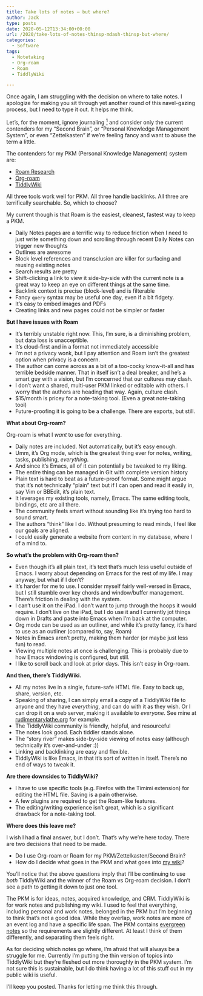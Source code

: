 ```yaml
---
title: Take lots of notes – but where?
author: Jack
type: posts
date: 2020-05-12T13:34:00+00:00
url: /2020/take-lots-of-notes-thinsp-mdash-thinsp-but-where/
categories:
  - Software
tags:
  - Notetaking
  - Org-roam
  - Roam
  - TiddlyWiki

---
```

Once again, I am struggling with the decision on where to take notes. I apologize for making you sit through yet another round of this navel-gazing process, but I need to type it out. It helps me think.

Let’s, for the moment, ignore journaling [<sup>1</sup>][1] and consider only the current contenders for my “Second Brain”, or “Personal Knowledge Management System”, or even “Zettelkasten” if we’re feeling fancy and want to abuse the term a little.


The contenders for my PKM (Personal Knowledge Management) system are:

  * [Roam Research][2]
  * [Org-roam][3]
  * [TiddlyWiki][4]

All three tools work well for PKM. All three handle backlinks. All three are terrifically searchable. So, which to choose?

My current though is that Roam is the easiest, cleanest, fastest way to keep a PKM.

  * Daily Notes pages are a terrific way to reduce friction when I need to just write something down and scrolling through recent Daily Notes can trigger new thoughts
  * Outlines are awesome
  * Block level references and transclusion are killer for surfacing and reusing existing notes
  * Search results are pretty
  * Shift-clicking a link to view it side-by-side with the current note is a great way to keep an eye on different things at the same time.
  * Backlink context is precise (block-level) and is filterable
  * Fancy `query` syntax may be useful one day, even if a bit fidgety.
  * It’s easy to embed images and PDFs
  * Creating links and new pages could not be simpler or faster

**But I have issues with Roam**

  * It’s terribly unstable right now. This, I’m sure, is a diminishing problem, but data loss is unacceptible.
  * It’s cloud-first and in a format not immediately accessible
  * I’m not a privacy wonk, but I pay attention and Roam isn’t the greatest option when privacy is a concern.
  * The author can come across as a bit of a too-cocky know-it-all and has terrible bedside manner. That in itself isn’t a deal breaker, and he’s a smart guy with a vision, but I’m concerned that our cultures may clash.
  * I don’t want a shared, multi-user PKM linked or editable with others. I worry that the authors are heading that way. Again, culture clash.
  * $15/month is pricey for a note-taking tool. (Even a great note-taking tool)
  * Future-proofing it is going to be a challenge. There are exports, but still.

**What about Org-roam?**

Org-roam is what I _want_ to use for everything.

  * Daily notes are included. Not automatically, but it’s easy enough.
  * Umm, it’s Org mode, which is the greatest thing ever for notes, writing, tasks, publishing, _everything_.
  * And since it’s Emacs, all of it can potentially be tweaked to my liking.
  * The entire thing can be managed in Git with complete version history
  * Plain text is hard to beat as a future-proof format. Some might argue that it’s not technically “plain” text but if I can open and read it easily in, say Vim or BBEdit, it’s plain text.
  * It leverages my existing tools, namely, Emacs. The same editing tools, bindings, etc are all there.
  * The community feels smart without sounding like it’s trying too hard to sound smart.
  * The authors “think” like I do. Without presuming to read minds, I feel like our goals are aligned.
  * I could easily generate a website from content in my database, where I of a mind to.

**So what’s the problem with Org-roam then?**

  * Even though it’s all plain text, it’s text that’s much less useful outside of Emacs. I worry about depending on Emacs for the rest of my life. I may anyway, but what if I don’t?
  * It’s harder for me to use. I consider myself fairly well-versed in Emacs, but I still stumble over key chords and window/buffer management. There’s friction in dealing with the system.
  * I can’t use it on the iPad. I don’t want to jump through the hoops it would require. I don’t live on the iPad, but I do use it and I currently jot things down in Drafts and paste into Emacs when I’m back at the computer.
  * Org mode can be used as an outliner, and while it’s pretty fancy, it’s hard to use as an outliner (compared to, say, Roam)
  * Notes in Emacs aren’t pretty, making them harder (or maybe just less fun) to read.
  * Viewing multiple notes at once is challenging. This is probably due to how Emacs windowing is configured, but still.
  * I like to scroll back and look at prior days. This isn’t easy in Org-roam.

**And then, there’s TiddlyWiki.**

  * All my notes live in a single, future-safe HTML file. Easy to back up, share, version, etc.
  * Speaking of sharing, I can simply email a copy of a TiddlyWiki file to anyone and they have _everything_, and can do with it as they wish. Or I can drop it on a web server, making it available to _everyone_. See mine at [rudimentarylathe.org][5] for example.
  * The TiddlyWiki community is friendly, helpful, and resourceful
  * The notes look good. Each tiddler stands alone.
  * The “story river” makes side-by-side viewing of notes easy (although technically it’s over-and-under&nbsp;:))
  * Linking and backlinking are easy and flexible.
  * TiddlyWiki is like Emacs, in that it’s sort of written in itself. There’s no end of ways to tweak it.

**Are there downsides to TiddlyWiki?**

  * I have to use specific tools (e.g.&nbsp;Firefox with the Timimi extension) for editing the HTML file. Saving is a pain otherwise.
  * A few plugins are required to get the Roam-like features.
  * The editing/writing experience isn’t great, which is a significant drawback for a note-taking tool.

**Where does this leave me?**

I wish I had a final answer, but I don’t. That’s why we’re here today. There are two decisions that need to be made.

  * Do I use Org-roam or Roam for my PKM/Zettelkasten/Second Brain?
  * How do I decide what goes in the PKM and what goes into [my wiki][5]?

You’ll notice that the above questions imply that I’ll be continuing to use _both_ TiddlyWiki and the winner of the Roam vs Org-roam decision. I don’t see a path to getting it down to just one tool.

The PKM is for ideas, notes, acquired knowledge, and CRM. TiddlyWiki is for work notes and publishing my wiki. I used to feel that everything, including personal and work notes, belonged in the PKM but I’m beginning to think that’s not a good idea. While they overlap, work notes are more of an event log and have a specific life span. The PKM contains [evergreen notes][6] so the requirements are slightly different. At least I think of them differently, and separating them feels right.

As for deciding which notes go where, I’m afraid that will always be a struggle for me. Currently I’m putting the thin version of topics into TiddlyWiki but they’re fleshed out more thoroughly in the PKM system. I’m not sure this is sustainable, but I do think having a lot of this stuff out in my public wiki is useful.

I’ll keep you posted. Thanks for letting me think this through.

 [1]: https://wp.copingmechanism.com/2020/take-lots-of-notes-thinsp-mdash-thinsp-but-where#footnote-14L6
 [2]: https://roamresearch.com
 [3]: https://github.com/org-roam/org-roam
 [4]: https://tiddlywiki.com
 [5]: https://rudimentarylathe.org
 [6]: https://notes.andymatuschak.org/Evergreen_notes